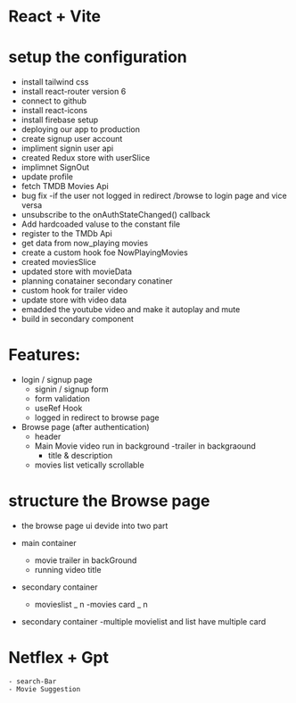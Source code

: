 # React + Vite

# setup the configuration

- install tailwind css
- install react-router version 6
- connect to github
- install react-icons
- install firebase setup
- deploying our app to production
- create signup user account
- impliment signin user api
- created Redux store with userSlice
- implimnet SignOut
- update profile
- fetch TMDB Movies Api
- bug fix -if the user not logged in redirect /browse to login page and vice versa
- unsubscribe to the onAuthStateChanged() callback
- Add hardcoaded valuse to the constant file
- register to the TMDb Api
- get data from now_playing movies
- create a custom hook foe NowPlayingMovies
- created moviesSlice
- updated store with movieData
- planning conatainer secondary conatiner
- custom hook for trailer video
- update store with video data
- emadded the youtube video and make it autoplay and mute
- build in secondary component

# Features:

- login / signup page
  - signin / signup form
  - form validation
  - useRef Hook
  - logged in redirect to browse page
- Browse page (after authentication)
  - header
  - Main Movie video run in background
    -trailer in backgraound
    - title & description
  - movies list vetically scrollable

# structure the Browse page

- the browse page ui devide into two part
- main container
  - movie trailer in backGround
  - running video title
- secondary container
  - movieslist _ n
    -movies card _ n

- secondary container
  -multiple movielist and list have multiple card
  

# Netflex + Gpt

    - search-Bar
    - Movie Suggestion
